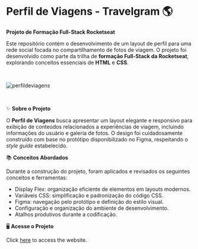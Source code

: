 # Perfil de Viagens - Travelgram 🌎

**Projeto de Formação Full-Stack Rocketseat**

Este repositório contém o desenvolvimento de um layout de perfil para uma rede social focada no compartilhamento de fotos de viagem. O projeto foi desenvolvido como parte da trilha de **formação Full-Stack da Rocketseat**, explorando conceitos essenciais de **HTML** e **CSS**.

<br>

![perfildeviagens](https://github.com/user-attachments/assets/29b50650-0626-41d6-935e-c7535c5e8388)

<br>

✨ **Sobre o Projeto**

O **Perfil de Viagens** busca apresentar um layout elegante e responsivo para exibição de conteúdos relacionados a experiências de viagem, incluindo informações do usuário e galeria de fotos. O design foi cuidadosamente construído com base no protótipo disponibilizado no Figma, respeitando o *style guide* estabelecido.

📚 **Conceitos Abordados**

Durante a construção do projeto, foram aplicados e revisados os seguintes conceitos e ferramentas:

- Display Flex: organização eficiente de elementos em layouts modernos.
- Variáveis CSS: simplificação e padronização do código CSS.
- Figma: navegação pelo protótipo e definição do estilo visual.
- Configuração e organização do ambiente de desenvolvimento.
- Atalhos produtivos durante a codificação.

🖥️ **Acesse o Projeto**

Click <a href="https://arianemoura.github.io/projeto-travelgram/">here</a> to access the website.
